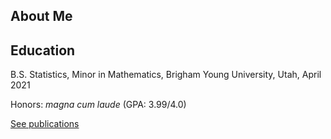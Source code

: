 ## About Me

## Education

B.S. Statistics, Minor in Mathematics, Brigham Young University, Utah, April 2021

Honors: *magna cum laude* (GPA: 3.99/4.0)


<a href="./publications">See publications</a>
